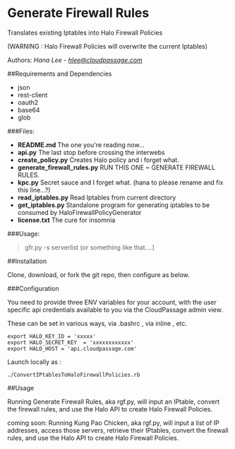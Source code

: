 # Generate Firewall Rules
Translates existing Iptables into Halo Firewall Policies

(WARNING : Halo Firewall Policies will overwrite the current Iptables)

Authors: *Hana Lee* - *hlee@cloudpassage.com*
         
##Requirements and Dependencies
* json
* rest-client
* oauth2
* base64
* glob

###Files:
* **README.md**   The one you're reading now...
* **api.py**   The last stop before crossing the interwebs
* **create_policy.py**   Creates Halo policy and i forget what.
* **generate_firewall_rules.py**   RUN THIS ONE ~ GENERATE FIREWALL RULES.
* **kpc.py**   Secret sauce and I forget what. (hana to please rename and fix this line...?)
* **read_iptables.py**   Read Iptables from current directory
* **get_iptables.py**  Standalone program for generating iptables to be consumed by HaloFirewallPolicyGenerator
* **license.txt**   The cure for insomnia

###Usage:


>gfr.py -s serverlist (or something like that....)

##Installation 

Clone, download, or fork the git repo, then configure as below.


###Configuration

You need to provide three ENV variables for your account, with the user specific api credentials
available to you via the  CloudPassage admin view.

These can be set in various ways, via .bashrc , via inline , etc. 
```
export HALO_KEY_ID = 'xxxxx'
export HALO_SECRET_KEY  = 'xxxxxxxxxxxx'
export HALO_HOST = 'api.cloudpassage.com'
```

Launch locally as :

`./ConvertIPtablesToHaloFirewallPolicies.rb`


##Usage

Running Generate Firewall Rules, aka rgf.py, will input an IPtable, convert the firewall rules, and use the Halo API to create Halo Firewall Policies.

coming soon:
Running Kung Pao Chicken, aka rgf.py, will input a list of IP addresses, access those servers, retrieve their IPtables, convert the firewall rules, and use the Halo API to create Halo Firewall Policies.
